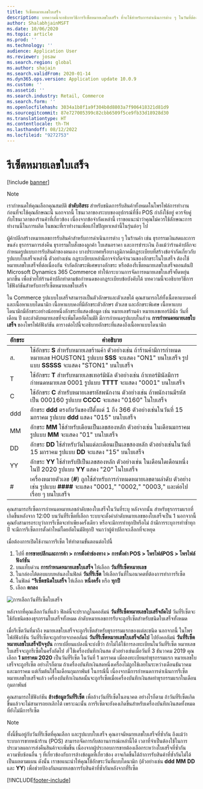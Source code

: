 ```yaml
---
title: รีเซ็ตหมายเลขใบเสร็จ
description: บทความนี้จะอธิบายวิธีการรีเซ็ตหมายเลขใบเสร็จ ที่จะใช้สำหรับการดำเนินการต่าง ๆ ในวันที่ต้องการ (ตัวอย่างเช่น ปีบัญชีหรือปีปฏิทิน)
author: ShalabhjainMSFT
ms.date: 10/06/2020
ms.topic: article
ms.prod: ''
ms.technology: ''
audience: Application User
ms.reviewer: josaw
ms.search.region: global
ms.author: shajain
ms.search.validFrom: 2020-01-14
ms.dyn365.ops.version: Application update 10.0.9
ms.custom: ''
ms.assetid: ''
ms.search.industry: Retail, Commerce
ms.search.form: ''
ms.openlocfilehash: 3034a1b8f1a9f304b8d8803a7f906418321d81d9
ms.sourcegitcommit: 87e727005399c82cbb6509f5ce9fb33d18928d30
ms.translationtype: HT
ms.contentlocale: th-TH
ms.lasthandoff: 08/12/2022
ms.locfileid: "9272753"
---
```

# <a name="reset-receipt-numbers"></a>รีเซ็ตหมายเลขใบเสร็จ 

[!include [banner](includes/banner.md)]

> [!NOTE]
> เรากำหนดให้คุณเลือกคุณสมบัติ **ลำดับอิสระ** สำหรับชนิดการรับสินค้าทั้งหมดในโพรไฟล์การทำงาน ก่อนที่จะใช้คุณลักษณะนี้ นอกจากนี้ โซนเวลาของระบบของอุปกรณ์ที่ซึ่ง POS กำลังใช้อยู่ ควรจับคู่กับโซนเวลาของร้านค้าที่เกี่ยวข้อง เนื่องจากข้อจำกัดเหล่านี้ เราขอแนะนำว่าคุณไม่ควรใช้ลักษณะการทำงานนี้ในการผลิต ในขณะที่เราทำงานเพื่อแก้ไขปัญหาเหล่านี้ในรุ่นต่อๆ ไป 

ผู้ค้าปลีกสร้างหมายเลขการรับสินค้าสำหรับการดำเนินการต่าง ๆ ในร้านค้า เช่น ธุรกรรมเงินสดและการขนส่ง ธุรกรรมการส่งคืน ธุรกรรมใบสั่งของลูกค้า ใบเสนอราคา และการชำระเงิน ถึงแม้ว่าร้านค้าปลีกจะกำหนดรูปแบบการรับสินค้าของตนเอง บางประเทศหรือบางภูมิภาคมีกฎระเบียบที่สร้างข้อจำกัดเกี่ยวกับรูปแบบใบเสร็จเหล่านี้ ตัวอย่างเช่น กฎระเบียบเหล่านี้อาจจำกัดจำนวนของอักขระในใบเสร็จ ต้องใช้หมายเลขใบเสร็จที่ต่อเนื่องกัน จำกัดอักขระพิเศษบางอักขระ หรือต้องรีเซ็ตหมายเลขใบเสร็จตอนต้นปี Microsoft Dynamics 365 Commerce ทำให้กระบวนการจัดการหมายเลขใบเสร็จยืดหยุ่นมากขึ้น เพื่อช่วยให้ร้านค้าปลีกทำตามข้อกำหนดของกฎระเบียบข้อบังคับได้ บทความนี้จะอธิบายวิธีการใช้ฟังก์ชันสำหรับการรีเซ็ตหมายเลขใบเสร็จ

ใน Commerce รูปแบบใบเสร็จสามารถเป็นตัวอักษรและตัวเลขได้ คุณสามารถใส่ทั้งเนื้อหาแบบคงที่และเนื้อหาแบบไดนามิก เนื้อหาแบบคงที่มีอักขระตัวอักษร ตัวเลข และอักขระพิเศษ เนื้อหาแบบไดนามิกมีอักขระอย่างน้อยหนึ่งอักขระที่แสดงข้อมูล เช่น หมายเลขร้านค้า หมายเลขเทอร์มินัล วันที่ เดือน ปี และลำดับหมายเลขที่จะเพิ่มโดยอัตโนมัติ มีการกำหนดรูปแบบในส่วน **การกำหนดหมายเลขใบเสร็จ** ของโพรไฟล์ฟังก์ชัน ตารางต่อไปนี้จะอธิบายอักขระที่แสดงถึงเนื้อหาแบบไดนามิก

| อักขระ | คำอธิบาย |
|------------|-------------|
| ส.          | ใช้อักขระ **S** สำหรับหมายเลขร้านค้า ตัวอย่างเช่น ถ้าร้านค้ามีการกำหนดหมายเลข HOUSTON1 รูปแบบ **SSS** จะแสดง "ON1" บนใบเสร็จ รูปแบบ **SSSSS** จะแสดง "STON1" บนใบเสร็จ |
| T          | ใช้อักขระ **T** สำหรับหมายเลขเทอร์มินัล ตัวอย่างเช่น ถ้าเทอร์มินัลมีการกำหนดหมายเลข 0001 รูปแบบ **TTTT** จะแสดง "0001" บนใบเสร็จ |
| C          | ใช้อักขระ **C** สำหรับหมายเลขรหัสพนักงาน ตัวอย่างเช่น ถ้าพนักงานมีรหัสเป็น 000160 รูปแบบ **CCCC** จะแสดง "0160" ในใบเสร็จ |
| ddd        | อักขระ **ddd** ตรงกับวันของปีตั้งแต่ 1 ถึง 366 ตัวอย่างเช่นในวันที่ 15 มกราคม รูปแบบ **ddd** แสดง "015" บนใบเสร็จ |
| MM         | อักขระ **MM** ใช้สำหรับเดือนเป็นเลขสองหลัก ตัวอย่างเช่น ในเดือนมกราคม รูปแบบ **MM** จะแสดง "01" บนใบเสร็จ |
| DD         | อักขระ **DD** ใช้สำหรับวันในแต่ละเดือนเป็นเลขสองหลัก ตัวอย่างเช่นในวันที่ 15 มกราคม รูปแบบ **DD** จะแสดง "15" บนใบเสร็จ |
| YY         | อักขระ **YY** ใช้สำหรับปีเป็นเลขสองหลัก ตัวอย่างเช่น ในเดือนใดเดือนหนึ่งในปี 2020 รูปแบบ **YY** แสดง "20" ในใบเสร็จ |
| \#         | เครื่องหมายตัวเลข (**\#**) ถูกใช้สำหรับการกำหนดหมายเลขตามลำดับ ตัวอย่างเช่น รูปแบบ **####** จะแสดง "0001," "0002," "0003," และต่อไปเรื่อย ๆ บนใบเสร็จ |

คุณสามารถรีเซ็ตการกำหนดหมายเลขลำดับของใบเสร็จในวันที่ระบุ หลังจากนั้น สำหรับธุรกรรมแรกที่เกิดขึ้นหลังจาก 12:00 บนวันที่รีเซ็ตที่เลือก ระบบจะตั้งค่าลำดับหมายเลขของใบเสร็จเป็น 1 นอกจากนี้คุณยังสามารถระบุว่าการรีเซ็ตจะทำเพียงครั้งเดียว หรือจะมีการทำทุกปีหรือไม่ ถ้ามีการระบุการทำซ้ำทุกปี จะมีการรีเซ็ตการตั้งค่าใหม่โดยอัตโนมัติทุกปี จนกว่าผู้ค้าปลีกจะเลือกที่จะหยุด 

เมื่อต้องการเปิดใช้งานการรีเซ็ต ให้ทำตามขั้นตอนต่อไปนี้

1. ไปที่ **การขายปลีกและการค้า \> การตั้งค่าช่องทาง \> การตั้งค่า POS \> โพรไฟล์POS \> โพรไฟล์ฟังก์ชัน**
1. บนแท็บด่วน **การกำหนดหมายเลขใบเสร็จ** ให้เลือก **วันที่รีเซ็ตหมายเลข**
1. ในกล่องโต้ตอบแบบหล่นลงในฟิลด์ **วันที่รีเซ็ต** ให้เลือกวันที่ในอนาคตที่ต้องการทำการรีเซ็ต
1. ในฟิลด์ **"รีเซ็ตชนิดใบเสร็จ** ให้เลือก **หนึ่งครั้ง** หรือ **ทุกปี**
1. เลือก **ตกลง**

![การเลือกวันที่รีเซ็ตใบเสร็จ](media/Enable_receipt_reset.png "การเลือกวันที่รีเซ็ตใบเสร็จ")

หลังจากที่คุณเลือกวันที่แล้ว ฟิลด์นี้จะปรากฏในคอลัมน์ **วันที่รีเซ็ตหมายเลขใบเสร็จถัดไป** วันที่รีเซ็ตจะใช้กับชนิดของธุรกรรมใบเสร็จทั้งหมด ลำดับหมายเลขการรับจะถูกรีเซ็ตสำหรับชนิดใบเสร็จทั้งหมด

เมื่อรีเซ็ตวันที่มาถึง หมายเลขใบเสร็จจะถูกรีเซ็ตสำหรับธุรกรรมแรกของแต่ละชนิด นอกจากนี้ ในโพรไฟล์ฟังก์ชัน วันที่รีเซ็ตจะถูกย้ายจากคอลัมน์ **วันที่รีเซ็ตหมายเลขใบเสร็จถัดไป** ไปยังคอลัมน์ **วันที่รีเซ็ตหมายเลขใบเสร็จปัจจุบัน** การเปลี่ยนแปลงนี้จะบ่งชี้ว่า ถ้าไม่ได้ใช้การลงทะเบียนในวันที่รีเซ็ต หมายเลขใบเสร็จจะถูกรีเซ็ตในครั้งถัดไป *ที่* ใช้เครื่องบันทึกเงินสด ตัวอย่างเช่นเมื่อวันที่ 3 ธันวาคม 2019 คุณเลือก **1 มกราคม 2020** เป็นวันที่รีเซ็ต ในวันที่ 1 มกราคม เมื่อลงทะเบียนทำธุรกรรมแรก หมายเลขใบเสร็จจะถูกรีเซ็ต อย่างไรก็ตาม ถ้าเครื่องบันทึกเงินสดหนึ่งเครื่องไม่ถูกใช้เลยในระหว่างเดือนธันวาคมและมกราคม แต่เริ่มต้นใช้ในเดือนกุมภาพันธ์ ในกรณีนี้ เนื่องจากมีการกำหนดการดำเนินการรีเซ็ตหมายเลขใบเสร็จแล้ว เครื่องบันทึกเงินสดนั้นจะถูกรีเซ็ตเมื่อเครื่องบันทึกเงินสดทำธุรกรรมแรกในเดือนกุมภาพันธ์

คุณสามารถใช้ฟังก์ชัน **ล้างข้อมูลวันที่รีเซ็ต** เพื่อล้างวันที่รีเซ็ตในอนาคต อย่างไรก็ตาม ถ้าวันที่รีเซ็ตเกิดขึ้นแล้วจะไม่สามารถยกเลิกได้ เพราะฉะนั้น การรีเซ็ตจะยังคงเกิดขึ้นสำหรับเครื่องบันทึกเงินสดทั้งหมดที่ยังไม่มีการรีเซ็ต

> [!NOTE]
> ทั้งนี้ขึ้นอยู่กับวันที่รีเซ็ตที่คุณเลือก และรูปแบบใบเสร็จ คุณอาจมีหมายเลขใบเสร็จที่ซ้ำกัน ถึงแม้ว่าระบบการขายหน้าร้าน (POS) สามารถจัดการกับสถานการณ์เหล่านี้ได้ เวลาที่จำเป็นต้องใช้ในการประมวลผลการส่งคืนสินค้าจะเพิ่มขึ้น เนื่องจากผู้ประกอบการขายต้องเลือกระหว่างใบเสร็จที่ซ้ำกัน ความซับซ้อนอื่น ๆ ที่เกี่ยวข้องกับการล้างข้อมูลที่เกี่ยวข้อง อาจเกิดขึ้นได้ถ้าการรับสินค้าที่ซ้ำกันไม่ได้เป็นผลตามแผน ดังนั้น เราขอแนะนำให้คุณใช้อักขระวันที่แบบไดนามิก (ตัวอย่างเช่น **ddd** **MM** **DD** และ **YY**) เพื่อช่วยป้องกันหมายเลขการรับสินค้าที่ซ้ำกันหลังจากที่รีเซ็ต


[!INCLUDE[footer-include](../includes/footer-banner.md)]
